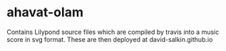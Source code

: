 # ahavat-olam
Contains Lilypond source files which are compiled by travis into a music score in svg format. These are then deployed at david-salkin.github.io
